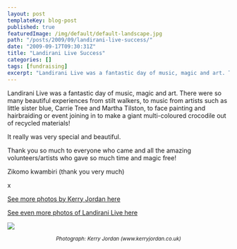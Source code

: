 ```yaml
---
layout: post
templateKey: blog-post
published: true
featuredImage: /img/default/default-landscape.jpg
path: "/posts/2009/09/landirani-live-success/"
date: "2009-09-17T09:30:31Z"
title: "Landirani Live Success"
categories: []
tags: [fundraising]
excerpt: "Landirani Live was a fantastic day of music, magic and art. There were so many beautiful experience..."
---
```


Landirani Live was a fantastic day of music, magic and art. There were so many beautiful experiences from stilt walkers, to music from artists such as little sister blue, Carrie Tree and Martha Tilston, to face painting and hairbraiding or event joining in to make a giant multi-coloured crocodile out of recycled materials!

It really was very special and beautiful.

Thank you so much to everyone who came and all the amazing volunteers/artists who gave so much time and magic free!

Zikomo kwambiri (thank you very much)

x

[See more photos by Kerry Jordan here](../../gallery/landirani_live_by_kerry_jordan_www.kerryjordan.co.uk)

[See even more photos of Landirani Live here](../../gallery/landirani_live)

![](https://www.landirani.org/image_library/news/full_size/4ab21ce220a7bdsc_0336.jpg)

<address style="text-align: center;"><sup>Photograph: Kerry Jordan (www.kerryjordan.co.uk)</sup></address>
